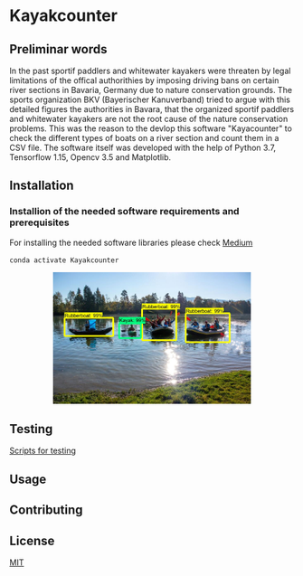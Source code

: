 # Kayakcounter
[comment]: https://towardsdatascience.com/how-to-easily-download-googles-open-images-dataset-for-your-ai-apps-db552a82fc6
[comment]: https://medium.com/@intprogrammer/how-to-scrape-google-for-images-to-train-your-machine-learning-classifiers-on-565076972ce
[comment]: https://medium.com/analytics-vidhya/how-to-set-up-tensorflow-gpu-on-ubuntu-18-04-lts-7a09ffd5f30f

## Preliminar words
In the past sportif paddlers and whitewater kayakers were threaten by legal limitations of the offical authorithies by imposing driving bans on certain river sections in Bavaria, Germany due to nature conservation grounds.
The sports organization BKV (Bayerischer Kanuverband) tried to argue with this detailed figures the authorities in Bavara, that the organized sportif paddlers and whitewater kayakers are not the root cause of the nature conservation problems.
This was the reason to the devlop this software "Kayacounter" to check the different types of boats on a river section and count them in a CSV file. The software itself was developed with the help of Python 3.7, Tensorflow 1.15, Opencv 3.5 and Matplotlib.

## Installation
### Installion of the needed software requirements and prerequisites 
For installing the needed software libraries please check
[Medium](https://choosealicense.com/licenses/mit/)

```
conda activate Kayakcounter
```
<p align="center">
  <img src="/docs/image_result.jpg" width="350" alt="accessibility text">
</p>

## Testing
[Scripts for testing](scripts/Readme.md)
## Usage

## Contributing

## License
[MIT](https://choosealicense.com/licenses/mit/)
